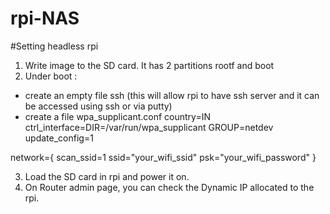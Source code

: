 # rpi-NAS

#Setting headless rpi
1) Write image to the SD card. It has 2 partitions rootf and boot
2) Under boot :
- create an empty file ssh (this will allow rpi to have ssh server and it can be accessed using ssh or via putty)
- create a file wpa_supplicant.conf 
country=IN
ctrl_interface=DIR=/var/run/wpa_supplicant GROUP=netdev
update_config=1

network={
scan_ssid=1
ssid="your_wifi_ssid"
psk="your_wifi_password"
}

3) Load the SD card in rpi and power it on.
4) On Router admin page, you can check the Dynamic IP allocated to the rpi.

